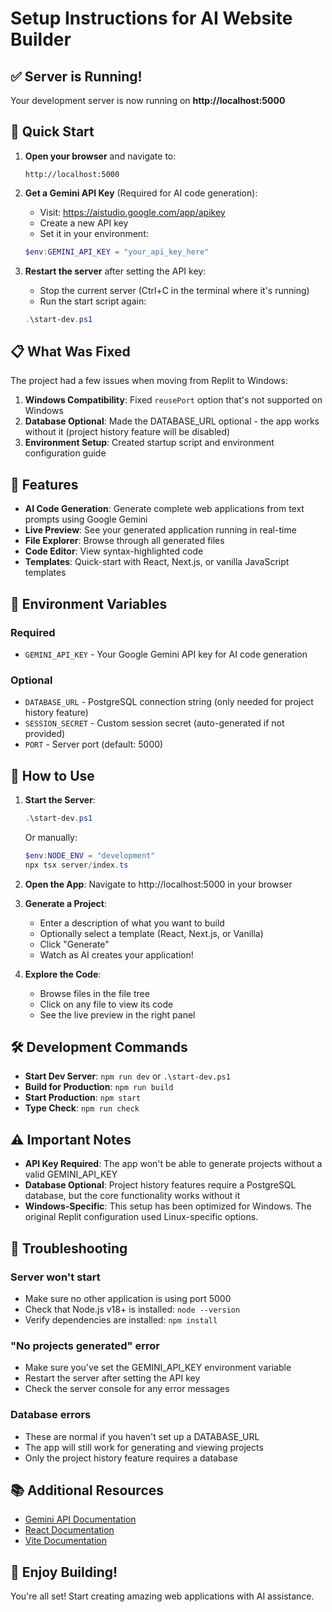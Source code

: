 # Setup Instructions for AI Website Builder

## ✅ Server is Running!

Your development server is now running on **http://localhost:5000**

## 🚀 Quick Start

1. **Open your browser** and navigate to:
   ```
   http://localhost:5000
   ```

2. **Get a Gemini API Key** (Required for AI code generation):
   - Visit: https://aistudio.google.com/app/apikey
   - Create a new API key
   - Set it in your environment:
   ```powershell
   $env:GEMINI_API_KEY = "your_api_key_here"
   ```

3. **Restart the server** after setting the API key:
   - Stop the current server (Ctrl+C in the terminal where it's running)
   - Run the start script again:
   ```powershell
   .\start-dev.ps1
   ```

## 📋 What Was Fixed

The project had a few issues when moving from Replit to Windows:

1. **Windows Compatibility**: Fixed `reusePort` option that's not supported on Windows
2. **Database Optional**: Made the DATABASE_URL optional - the app works without it (project history feature will be disabled)
3. **Environment Setup**: Created startup script and environment configuration guide

## 🎯 Features

- **AI Code Generation**: Generate complete web applications from text prompts using Google Gemini
- **Live Preview**: See your generated application running in real-time
- **File Explorer**: Browse through all generated files
- **Code Editor**: View syntax-highlighted code
- **Templates**: Quick-start with React, Next.js, or vanilla JavaScript templates

## 🔧 Environment Variables

### Required
- `GEMINI_API_KEY` - Your Google Gemini API key for AI code generation

### Optional
- `DATABASE_URL` - PostgreSQL connection string (only needed for project history feature)
- `SESSION_SECRET` - Custom session secret (auto-generated if not provided)
- `PORT` - Server port (default: 5000)

## 📝 How to Use

1. **Start the Server**:
   ```powershell
   .\start-dev.ps1
   ```
   Or manually:
   ```powershell
   $env:NODE_ENV = "development"
   npx tsx server/index.ts
   ```

2. **Open the App**: Navigate to http://localhost:5000 in your browser

3. **Generate a Project**:
   - Enter a description of what you want to build
   - Optionally select a template (React, Next.js, or Vanilla)
   - Click "Generate"
   - Watch as AI creates your application!

4. **Explore the Code**:
   - Browse files in the file tree
   - Click on any file to view its code
   - See the live preview in the right panel

## 🛠️ Development Commands

- **Start Dev Server**: `npm run dev` or `.\start-dev.ps1`
- **Build for Production**: `npm run build`
- **Start Production**: `npm start`
- **Type Check**: `npm run check`

## ⚠️ Important Notes

- **API Key Required**: The app won't be able to generate projects without a valid GEMINI_API_KEY
- **Database Optional**: Project history features require a PostgreSQL database, but the core functionality works without it
- **Windows-Specific**: This setup has been optimized for Windows. The original Replit configuration used Linux-specific options.

## 🐛 Troubleshooting

### Server won't start
- Make sure no other application is using port 5000
- Check that Node.js v18+ is installed: `node --version`
- Verify dependencies are installed: `npm install`

### "No projects generated" error
- Make sure you've set the GEMINI_API_KEY environment variable
- Restart the server after setting the API key
- Check the server console for any error messages

### Database errors
- These are normal if you haven't set up a DATABASE_URL
- The app will still work for generating and viewing projects
- Only the project history feature requires a database

## 📚 Additional Resources

- [Gemini API Documentation](https://ai.google.dev/docs)
- [React Documentation](https://react.dev)
- [Vite Documentation](https://vitejs.dev)

## 🎉 Enjoy Building!

You're all set! Start creating amazing web applications with AI assistance.

